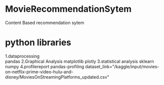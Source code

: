 # MovieRecommendationSytem
 Content Based  recommendation sytem

# python libraries
1.dataprocessing  
	pandas
2.Graphical Analysis
	matplotlib
	plotly
3.statistical analysis
	sklearn
	numpy
4.profilereport
 	pandas-profiling
  dataset_link="/kaggle/input/movies-on-netflix-prime-video-hulu-and-disney/MoviesOnStreamingPlatforms_updated.csv"
  

